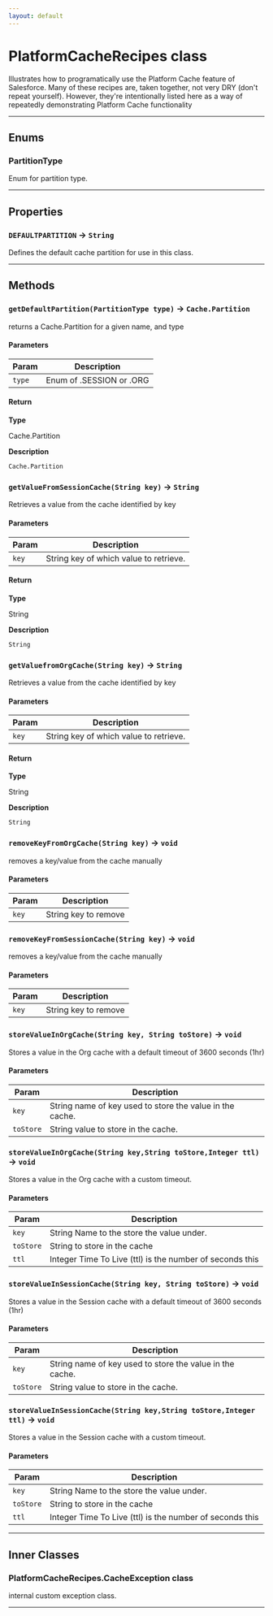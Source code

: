 ```yaml
---
layout: default
---
```

# PlatformCacheRecipes class

Illustrates how to programatically use the Platform Cache feature of Salesforce. Many of these recipes are, taken together, not very DRY (don&apos;t repeat yourself). However, they&apos;re intentionally listed here as a way of repeatedly demonstrating Platform Cache functionality

---
## Enums
### PartitionType


 Enum for partition type.

---
## Properties

### `DEFAULTPARTITION` → `String`

Defines the default cache partition for use in this class.

---
## Methods
### `getDefaultPartition(PartitionType type)` → `Cache.Partition`

returns a Cache.Partition for a given name, and type

#### Parameters

| Param | Description |
| ----- | ----------- |
|`type` |   Enum of .SESSION or .ORG |

#### Return

**Type**

Cache.Partition

**Description**

`Cache.Partition`

### `getValueFromSessionCache(String key)` → `String`

Retrieves a value from the cache identified by key

#### Parameters

| Param | Description |
| ----- | ----------- |
|`key` |    String key of which value to retrieve. |

#### Return

**Type**

String

**Description**

`String`

### `getValuefromOrgCache(String key)` → `String`

Retrieves a value from the cache identified by key

#### Parameters

| Param | Description |
| ----- | ----------- |
|`key` |    String key of which value to retrieve. |

#### Return

**Type**

String

**Description**

`String`

### `removeKeyFromOrgCache(String key)` → `void`

removes a key/value from the cache manually

#### Parameters

| Param | Description |
| ----- | ----------- |
|`key` |    String key to remove |

### `removeKeyFromSessionCache(String key)` → `void`

removes a key/value from the cache manually

#### Parameters

| Param | Description |
| ----- | ----------- |
|`key` |    String key to remove |

### `storeValueInOrgCache(String key, String toStore)` → `void`

Stores a value in the Org cache with a default timeout of 3600 seconds (1hr)

#### Parameters

| Param | Description |
| ----- | ----------- |
|`key` |      String name of key used to store the value in the cache. |
|`toStore` |  String value to store in the cache. |

### `storeValueInOrgCache(String key,String toStore,Integer ttl)` → `void`

Stores a value in the Org cache with a custom timeout.

#### Parameters

| Param | Description |
| ----- | ----------- |
|`key` |      String Name to the store the value under. |
|`toStore` |  String to store in the cache |
|`ttl` |      Integer Time To Live (ttl) is the number of seconds this |

### `storeValueInSessionCache(String key, String toStore)` → `void`

Stores a value in the Session cache with a default timeout of 3600 seconds (1hr)

#### Parameters

| Param | Description |
| ----- | ----------- |
|`key` |      String name of key used to store the value in the cache. |
|`toStore` |  String value to store in the cache. |

### `storeValueInSessionCache(String key,String toStore,Integer ttl)` → `void`

Stores a value in the Session cache with a custom timeout.

#### Parameters

| Param | Description |
| ----- | ----------- |
|`key` |      String Name to the store the value under. |
|`toStore` |  String to store in the cache |
|`ttl` |      Integer Time To Live (ttl) is the number of seconds this |

---
## Inner Classes

### PlatformCacheRecipes.CacheException class

internal custom exception class.

---
